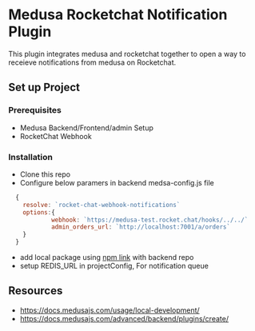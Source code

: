 # Medusa Rocketchat Notification Plugin

This plugin integrates medusa and rocketchat together to open a way to receieve notifications from medusa on Rocketchat.

## Set up Project

### Prerequisites
- Medusa Backend/Frontend/admin Setup
- RocketChat Webhook


### Installation
- Clone this repo
- Configure below paramers in backend medsa-config.js file
```js
  {
    resolve: `rocket-chat-webhook-notifications`
    options:{
            webhook: `https://medusa-test.rocket.chat/hooks/../../`
            admin_orders_url: `http://localhost:7001/a/orders`
    }
  }

```
- add local package using [npm link](https://docs.medusajs.com/advanced/backend/plugins/create/#test-your-plugin) with backend repo
- setup REDIS_URL in projectConfig, For notification queue

## Resources
- https://docs.medusajs.com/usage/local-development/
- https://docs.medusajs.com/advanced/backend/plugins/create/
